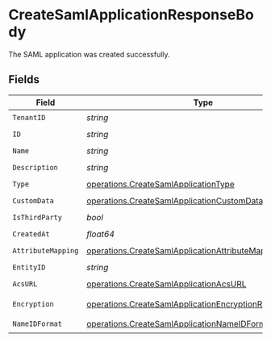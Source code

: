 # CreateSamlApplicationResponseBody

The SAML application was created successfully.


## Fields

| Field                                                                                                                                | Type                                                                                                                                 | Required                                                                                                                             | Description                                                                                                                          |
| ------------------------------------------------------------------------------------------------------------------------------------ | ------------------------------------------------------------------------------------------------------------------------------------ | ------------------------------------------------------------------------------------------------------------------------------------ | ------------------------------------------------------------------------------------------------------------------------------------ |
| `TenantID`                                                                                                                           | *string*                                                                                                                             | :heavy_check_mark:                                                                                                                   | N/A                                                                                                                                  |
| `ID`                                                                                                                                 | *string*                                                                                                                             | :heavy_check_mark:                                                                                                                   | N/A                                                                                                                                  |
| `Name`                                                                                                                               | *string*                                                                                                                             | :heavy_check_mark:                                                                                                                   | N/A                                                                                                                                  |
| `Description`                                                                                                                        | *string*                                                                                                                             | :heavy_check_mark:                                                                                                                   | N/A                                                                                                                                  |
| `Type`                                                                                                                               | [operations.CreateSamlApplicationType](../../models/operations/createsamlapplicationtype.md)                                         | :heavy_check_mark:                                                                                                                   | N/A                                                                                                                                  |
| `CustomData`                                                                                                                         | [operations.CreateSamlApplicationCustomDataResponse](../../models/operations/createsamlapplicationcustomdataresponse.md)             | :heavy_check_mark:                                                                                                                   | arbitrary                                                                                                                            |
| `IsThirdParty`                                                                                                                       | *bool*                                                                                                                               | :heavy_check_mark:                                                                                                                   | N/A                                                                                                                                  |
| `CreatedAt`                                                                                                                          | *float64*                                                                                                                            | :heavy_check_mark:                                                                                                                   | N/A                                                                                                                                  |
| `AttributeMapping`                                                                                                                   | [operations.CreateSamlApplicationAttributeMappingResponse](../../models/operations/createsamlapplicationattributemappingresponse.md) | :heavy_check_mark:                                                                                                                   | N/A                                                                                                                                  |
| `EntityID`                                                                                                                           | *string*                                                                                                                             | :heavy_check_mark:                                                                                                                   | N/A                                                                                                                                  |
| `AcsURL`                                                                                                                             | [operations.CreateSamlApplicationAcsURL](../../models/operations/createsamlapplicationacsurl.md)                                     | :heavy_check_mark:                                                                                                                   | N/A                                                                                                                                  |
| `Encryption`                                                                                                                         | [operations.CreateSamlApplicationEncryptionResponse](../../models/operations/createsamlapplicationencryptionresponse.md)             | :heavy_check_mark:                                                                                                                   | Validator function                                                                                                                   |
| `NameIDFormat`                                                                                                                       | [operations.CreateSamlApplicationNameIDFormatResponse](../../models/operations/createsamlapplicationnameidformatresponse.md)         | :heavy_check_mark:                                                                                                                   | N/A                                                                                                                                  |